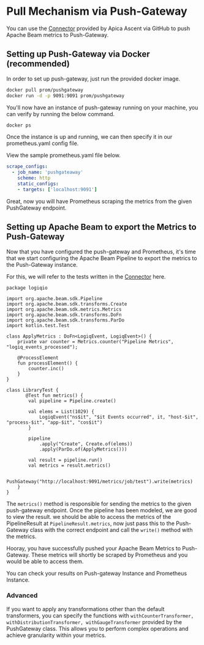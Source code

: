 # Pull Mechanism via Push-Gateway

You can use the [Connector](https://github.com/ApicaSystem/hauler-apache-beam-io-connector) provided by Apica Ascent via GitHub to push Apache Beam metrics to Push-Gateway.

## Setting up Push-Gateway via Docker (recommended)

In order to set up push-gateway, just run the provided docker image.

```bash
docker pull prom/pushgateway
docker run -d -p 9091:9091 prom/pushgateway
```

You'll now have an instance of push-gateway running on your machine, you can verify by running the below command.

```bash
docker ps
```

Once the instance is up and running, we can then specify it in our prometheus.yaml config file.

View the sample prometheus.yaml file below.

```yaml
scrape_configs:
  - job_name: 'pushgateaway'
    scheme: http
    static_configs:
    - targets: ['localhost:9091']
```

Great, now you will have Prometheus scraping the metrics from the given PushGateway endpoint.

## Setting up Apache Beam to export the Metrics to Push-Gateway

Now that you have configured the push-gateway and Prometheus, it's time that we start configuring the Apache Beam Pipeline to export the metrics to the Push-Gateway instance.

For this, we will refer to the tests written in the [Connector](https://github.com/ApicaSystem/hauler-apache-beam-io-connector) here.

```
package logiqio

import org.apache.beam.sdk.Pipeline
import org.apache.beam.sdk.transforms.Create
import org.apache.beam.sdk.metrics.Metrics
import org.apache.beam.sdk.transforms.DoFn
import org.apache.beam.sdk.transforms.ParDo
import kotlin.test.Test

class ApplyMetrics : DoFn<LogiqEvent, LogiqEvent>() {
    private var counter = Metrics.counter("Pipeline Metrics", "logiq_events_processed");

    @ProcessElement
    fun processElement() {
        counter.inc()
    }
}

class LibraryTest {
       @Test fun metrics() {
        val pipeline = Pipeline.create()

        val elems = List(1029) {
            LogiqEvent("ns$it", "$it Events occurred", it, "host-$it", "process-$it", "app-$it", "cos$it")
        }

        pipeline
            .apply("Create", Create.of(elems))
            .apply(ParDo.of(ApplyMetrics()))

        val result = pipeline.run()
        val metrics = result.metrics()

        PushGateway("http://localhost:9091/metrics/job/test").write(metrics)
    }
}

```

The `metrics()` method is responsible for sending the metrics to the given push-gateway endpoint. Once the pipeline has been modeled, we are good to view the result. we should be able to access the metrics of the PipelineResult at `PipelineResult.metrics`, now just pass this to the Push-Gateway class with the correct endpoint and call the `write()` method with the metrics.

Hooray, you have successfully pushed your Apache Beam Metrics to Push-Gateway. These metrics will shortly be scraped by Prometheus and you would be able to access them.

You can check your results on Push-gateway Instance and Prometheus Instance.

### Advanced

If you want to apply any transformations other than the default transformers, you can specify the functions with `withCounterTransformer, withDistributionTransformer, withGaugeTransformer` provided by the PushGateway class. This allows you to perform complex operations and achieve granularity within your metrics.
